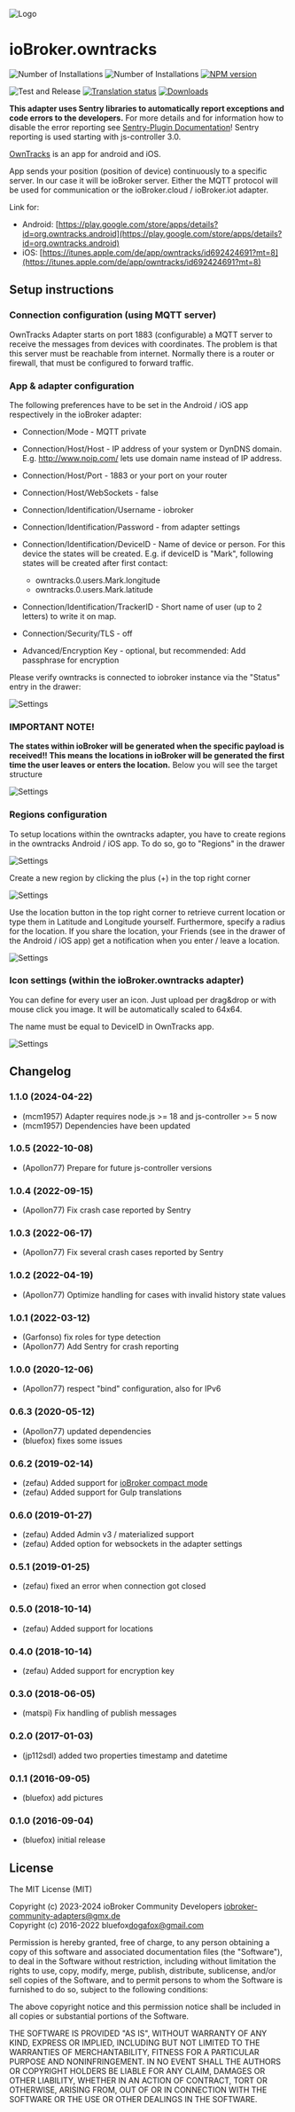 ![Logo](admin/owntracks.png)
# ioBroker.owntracks

![Number of Installations](http://iobroker.live/badges/owntracks-installed.svg)
![Number of Installations](http://iobroker.live/badges/owntracks-stable.svg)
[![NPM version](http://img.shields.io/npm/v/iobroker.owntracks.svg)](https://www.npmjs.com/package/iobroker.owntracks)

![Test and Release](https://github.com/iobroker-community-adapters/ioBroker.owntracks/workflows/Test%20and%20Release/badge.svg)
[![Translation status](https://weblate.iobroker.net/widgets/adapters/-/owntracks/svg-badge.svg)](https://weblate.iobroker.net/engage/adapters/?utm_source=widget)
[![Downloads](https://img.shields.io/npm/dm/iobroker.owntracks.svg)](https://www.npmjs.com/package/iobroker.owntracks)

**This adapter uses Sentry libraries to automatically report exceptions and code errors to the developers.** For more details and for information how to disable the error reporting see [Sentry-Plugin Documentation](https://github.com/ioBroker/plugin-sentry#plugin-sentry)! Sentry reporting is used starting with js-controller 3.0.

[OwnTracks](http://owntracks.org/) is an app for android and iOS.

App sends  your position (position of device) continuously to a specific server. In our case it will be ioBroker server. Either the MQTT protocol will be used for communication or the ioBroker.cloud / ioBroker.iot adapter.

Link for:
- Android: [https://play.google.com/store/apps/details?id=org.owntracks.android](https://play.google.com/store/apps/details?id=org.owntracks.android)
- iOS: [https://itunes.apple.com/de/app/owntracks/id692424691?mt=8](https://itunes.apple.com/de/app/owntracks/id692424691?mt=8)


## Setup instructions
### Connection configuration (using MQTT server)
OwnTracks Adapter starts on port 1883 (configurable) a MQTT server to receive the messages from devices with coordinates.
The problem is that this server must be reachable from internet. 
Normally there is a router or firewall, that must be configured to forward traffic. 

### App & adapter configuration
The following preferences have to be set in the Android / iOS app respectively in the ioBroker adapter:
- Connection/Mode                       - MQTT private
- Connection/Host/Host                  - IP address of your system or DynDNS domain. E.g. http://www.noip.com/ lets use domain name instead of IP address.
- Connection/Host/Port                  - 1883 or your port on your router
- Connection/Host/WebSockets            - false
- Connection/Identification/Username    - iobroker
- Connection/Identification/Password    - from adapter settings
- Connection/Identification/DeviceID    - Name of device or person. For this device the states will be created. E.g. if deviceID is "Mark", following states will be created after first contact: 

    - owntracks.0.users.Mark.longitude
    - owntracks.0.users.Mark.latitude   
    
- Connection/Identification/TrackerID   - Short name of user (up to 2 letters) to write it on map.
- Connection/Security/TLS               - off
- Advanced/Encryption Key               - optional, but recommended: Add passphrase for encryption

Please verify owntracks is connected to iobroker instance via the "Status" entry in the drawer:

![Settings](img/connection.jpg)


### IMPORTANT NOTE!
**The states within ioBroker will be generated when the specific payload is received!! This means the locations in ioBroker will be generated the first time the user leaves or enters the location.**
Below you will see the target structure

![Settings](img/structure.png)



### Regions configuration
To setup locations within the owntracks adapter, you have to create regions in the owntracks Android / iOS app.
To do so, go to "Regions" in the drawer

![Settings](img/regions1.jpg)

Create a new region by clicking the plus (+) in the top right corner

![Settings](img/regions2.jpg)

Use the location button in the top right corner to retrieve current location or type them in Latitude and Longitude yourself. Furthermore, specify a radius for the location. If you share the location, your Friends (see in the drawer of the Android / iOS app) get a notification when you enter / leave a location. 

![Settings](img/regions3.jpg)


### Icon settings (within the ioBroker.owntracks adapter)
You can define for every user an icon. Just upload per drag&drop or with mouse click you image. It will be automatically scaled to 64x64.

The name must be equal to DeviceID in OwnTracks app.

![Settings](img/settings1.png)

## Changelog
<!--
    Placeholder for the next version (at the beginning of the line):
    ### **WORK IN PROGRESS**
-->
### 1.1.0 (2024-04-22)
* (mcm1957) Adapter requires node.js >= 18 and js-controller >= 5 now
* (mcm1957) Dependencies have been updated

### 1.0.5 (2022-10-08)
* (Apollon77) Prepare for future js-controller versions

### 1.0.4 (2022-09-15)
* (Apollon77) Fix crash case reported by Sentry

### 1.0.3 (2022-06-17)
* (Apollon77) Fix several crash cases reported by Sentry

### 1.0.2 (2022-04-19)
* (Apollon77) Optimize handling for cases with invalid history state values

### 1.0.1 (2022-03-12)
* (Garfonso) fix roles for type detection
* (Apollon77) Add Sentry for crash reporting

### 1.0.0 (2020-12-06)
* (Apollon77) respect "bind" configuration, also for IPv6

### 0.6.3 (2020-05-12)
* (Apollon77) updated dependencies
* (bluefox) fixes some issues

### 0.6.2 (2019-02-14)
* (zefau) Added support for [ioBroker compact mode](https://forum.iobroker.net/viewtopic.php?f=24&t=20387#p213466)
* (zefau) Added support for Gulp translations

### 0.6.0 (2019-01-27)
* (zefau) Added Admin v3 / materialized support
* (zefau) Added option for websockets in the adapter settings

### 0.5.1 (2019-01-25)
* (zefau) fixed an error when connection got closed

### 0.5.0 (2018-10-14)
* (zefau) Added support for locations

### 0.4.0 (2018-10-14)
* (zefau) Added support for encryption key

### 0.3.0 (2018-06-05)
* (matspi) Fix handling of publish messages

### 0.2.0 (2017-01-03)
* (jp112sdl) added two properties timestamp and datetime

### 0.1.1 (2016-09-05)
* (bluefox) add pictures

### 0.1.0 (2016-09-04)
* (bluefox) initial release

## License
The MIT License (MIT)

Copyright (c) 2023-2024 ioBroker Community Developers <iobroker-community-adapters@gmx.de>  
Copyright (c) 2016-2022 bluefox<dogafox@gmail.com>

Permission is hereby granted, free of charge, to any person obtaining a copy
of this software and associated documentation files (the "Software"), to deal
in the Software without restriction, including without limitation the rights
to use, copy, modify, merge, publish, distribute, sublicense, and/or sell
copies of the Software, and to permit persons to whom the Software is
furnished to do so, subject to the following conditions:

The above copyright notice and this permission notice shall be included in
all copies or substantial portions of the Software.

THE SOFTWARE IS PROVIDED "AS IS", WITHOUT WARRANTY OF ANY KIND, EXPRESS OR
IMPLIED, INCLUDING BUT NOT LIMITED TO THE WARRANTIES OF MERCHANTABILITY,
FITNESS FOR A PARTICULAR PURPOSE AND NONINFRINGEMENT. IN NO EVENT SHALL THE
AUTHORS OR COPYRIGHT HOLDERS BE LIABLE FOR ANY CLAIM, DAMAGES OR OTHER
LIABILITY, WHETHER IN AN ACTION OF CONTRACT, TORT OR OTHERWISE, ARISING FROM,
OUT OF OR IN CONNECTION WITH THE SOFTWARE OR THE USE OR OTHER DEALINGS IN
THE SOFTWARE.
